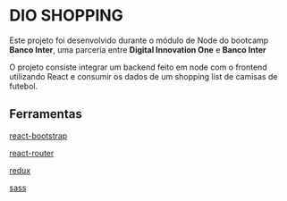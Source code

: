 # DIO SHOPPING

Este projeto foi desenvolvido durante o módulo de Node do bootcamp **Banco Inter**, uma parceria entre **Digital Innovation One** e **Banco Inter**

O projeto consiste integrar um backend feito em node com o frontend utilizando React e consumir os dados de um shopping list de camisas de futebol.

## Ferramentas

[react-bootstrap](https://react-bootstrap.github.io/)

[react-router](https://reactrouter.com/)

[redux](https://redux.js.org/)

[sass](https://sass-lang.com/)
